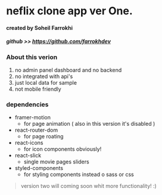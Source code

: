 # neflix clone app ver One.

#### created by Soheil Farrokhi

##### github >> https://github.com/farrokhdev

### About this verion

1. no admin panel dashboard and no backend
2. no integrated with api's
3. just local data for sample
4. not mobile friendly

### dependencies

- framer-motion
  - for page animation ( also in this version it's disabled )
- react-router-dom
  - for page roating
- react-icons
  - for icon components obviously!
- react-slick
  - single movie pages sliders
- styled-components
  - for styling components instead o sass or css

> version two will coming soon whit more functionality! :)
